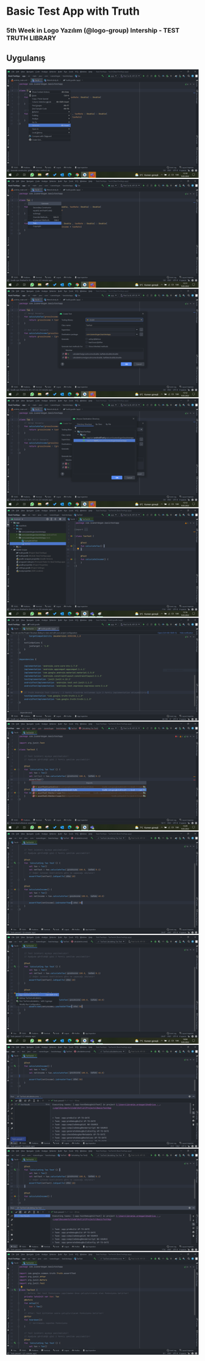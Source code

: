 # Basic Test App with Truth
<h3><b> 5th Week in Logo Yazılım (@logo-group) Intership - TEST TRUTH LIBRARY </b></h3>

<h2>Uygulanış</h2>
<img src="images/1.png"></img>
<img src="images/2.png"></img>
<img src="images/3.png"></img>
<img src="images/4.png"></img>
<img src="images/5.png"></img>
<img src="images/6.PNG"></img>
<img src="images/7.png"></img>
<img src="images/7.1.PNG"></img>
<img src="images/7.2.png"></img>
<img src="images/7.3.PNG"></img>
<img src="images/8.PNG"></img>
<img src="images/9.PNG"></img>

